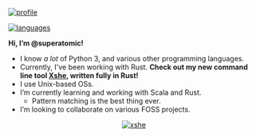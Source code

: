 [![profile](https://github-readme-stats.vercel.app/api?username=superatomic&theme=calm&border_radius=18&hide=stars&show_icons=true&count_private=true&bg_color=0000&hide_border=true)](https://github.com/superatomic)

[![languages](https://github-readme-stats.vercel.app/api/top-langs?username=superatomic&theme=calm&border_radius=18&layout=compact&bg_color=0000&hide_border=true)](https://github.com/superatomic)

**Hi, I’m @superatomic!**
- I know *a lot* of Python 3, and various other programming languages.
- Currently, I've been working with Rust.
  **Check out my new command line tool [Xshe],
  written fully in Rust!**
- I use Unix-based OSs.
- I’m currently learning and working with Scala and Rust.
  - Pattern matching is the best thing ever.
- I’m looking to collaborate on various FOSS projects.

<div align=center>

  [![xshe](https://github-readme-stats.vercel.app/api/pin?username=superatomic&show_icons=true&count_private=true&theme=jolly&border_radius=18&repo=xshe&show_owner=true)][Xshe]

</div>

[Xshe]: https://github.com/superatomic/xshe
